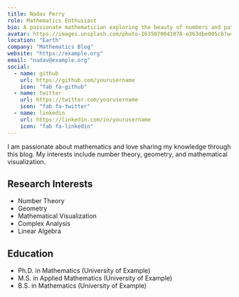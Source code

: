 ```yaml
---
title: Nadav Perry
role: Mathematics Enthusiast
bio: A passionate mathematician exploring the beauty of numbers and patterns.
avatar: https://images.unsplash.com/photo-1635070041078-e363dbe005cb?w=500&auto=format&fit=crop&q=60&ixlib=rb-4.0.3
location: "Earth"
company: "Mathematics Blog"
website: "https://example.org"
email: "nadav@example.org"
social:
  - name: github
    url: https://github.com/yourusername
    icon: "fab fa-github"
  - name: twitter
    url: https://twitter.com/yourusername
    icon: "fab fa-twitter"
  - name: linkedin
    url: https://linkedin.com/in/yourusername
    icon: "fab fa-linkedin"
---
```


I am passionate about mathematics and love sharing my knowledge through this blog. My interests include number theory, geometry, and mathematical visualization.

## Research Interests
- Number Theory
- Geometry
- Mathematical Visualization
- Complex Analysis
- Linear Algebra

## Education
- Ph.D. in Mathematics (University of Example)
- M.S. in Applied Mathematics (University of Example)
- B.S. in Mathematics (University of Example) 